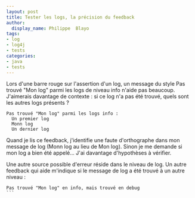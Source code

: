 ```yaml
---
layout: post
title: Tester les logs, la précision du feedback
author:
  display_name: Philippe  Blayo
tags:
- log
- log4j
- tests
categories:
- java
- tests
---
```


Lors d'une barre rouge sur l'assertion d'un log, un message du style Pas trouvé "Mon log" parmi les logs de niveau info n'aide pas beaucoup. J'aimerais davantage de contexte : si ce log n'a pas été trouvé, quels sont les autres logs présents ?

````
Pas trouvé "Mon log" parmi les logs info :
  Un premier log
  Monn log
  Un dernier log
````

Quand je lis ce feedback, j'identifie une faute d'orthographe dans mon message de log (Monn log au lieu de Mon log). Sinon je me demande si mon log a bien été appelé... J'ai davantage d'hypothèses à vérifier.

Une autre source possible d'erreur réside dans le niveau de log. Un autre feedback qui aide m'indique si le message de log a été trouvé à un autre niveau :

````
Pas trouvé "Mon log" en info, mais trouvé en debug
```